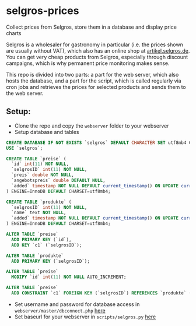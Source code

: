 # selgros-prices
Collect prices from Selgros, store them in a database and display price charts

Selgros is a wholesaler for gastronomy in particular (i.e. the prices shown are usually without VAT), which also has an online shop at [artikel.selgros.de](artikel.selgros.de). You can get very cheap products from Selgros, especially through discount campaigns, which is why permanent price monitoring makes sense.

This repo is divided into two parts: a part for the web server, which also hosts the database, and a part for the script, which is called regularly via cron jobs and retrieves the prices for selected products and sends them to the web server.

## Setup:
- Clone the repo and copy the `webserver` folder to your webserver
- Setup database and tables
```sql
CREATE DATABASE IF NOT EXISTS `selgros` DEFAULT CHARACTER SET utf8mb4 COLLATE utf8mb4_general_ci;
USE `selgros`;

CREATE TABLE `preise` (
  `id` int(11) NOT NULL,
  `selgrosID` int(11) NOT NULL,
  `preis` double NOT NULL,
  `angebotspreis` double DEFAULT NULL,
  `added` timestamp NOT NULL DEFAULT current_timestamp() ON UPDATE current_timestamp()
) ENGINE=InnoDB DEFAULT CHARSET=utf8mb4;

CREATE TABLE `produkte` (
  `selgrosID` int(11) NOT NULL,
  `name` text NOT NULL,
  `added` timestamp NOT NULL DEFAULT current_timestamp() ON UPDATE current_timestamp()
) ENGINE=InnoDB DEFAULT CHARSET=utf8mb4;

ALTER TABLE `preise`
  ADD PRIMARY KEY (`id`),
  ADD KEY `c1` (`selgrosID`);

ALTER TABLE `produkte`
  ADD PRIMARY KEY (`selgrosID`);

ALTER TABLE `preise`
  MODIFY `id` int(11) NOT NULL AUTO_INCREMENT;

ALTER TABLE `preise`
  ADD CONSTRAINT `c1` FOREIGN KEY (`selgrosID`) REFERENCES `produkte` (`selgrosID`) ON DELETE CASCADE ON UPDATE CASCADE;
```
- Set username and password for database access in `webserver/master/dbconnect.php` [here](https://github.com/henrydatei/selgeos-prices/blob/main/webserver/master/dbconnect.php#L2)
- Set baseurl for your webserver in `scripts/selgros.py` [here](https://github.com/henrydatei/selgeos-prices/blob/main/scripts/selgros.py#L7)
